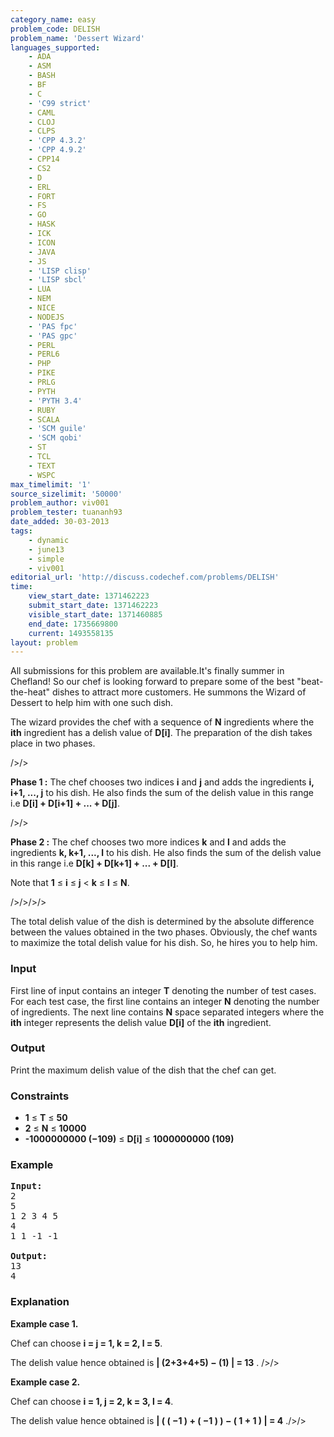 ```yaml
---
category_name: easy
problem_code: DELISH
problem_name: 'Dessert Wizard'
languages_supported:
    - ADA
    - ASM
    - BASH
    - BF
    - C
    - 'C99 strict'
    - CAML
    - CLOJ
    - CLPS
    - 'CPP 4.3.2'
    - 'CPP 4.9.2'
    - CPP14
    - CS2
    - D
    - ERL
    - FORT
    - FS
    - GO
    - HASK
    - ICK
    - ICON
    - JAVA
    - JS
    - 'LISP clisp'
    - 'LISP sbcl'
    - LUA
    - NEM
    - NICE
    - NODEJS
    - 'PAS fpc'
    - 'PAS gpc'
    - PERL
    - PERL6
    - PHP
    - PIKE
    - PRLG
    - PYTH
    - 'PYTH 3.4'
    - RUBY
    - SCALA
    - 'SCM guile'
    - 'SCM qobi'
    - ST
    - TCL
    - TEXT
    - WSPC
max_timelimit: '1'
source_sizelimit: '50000'
problem_author: viv001
problem_tester: tuananh93
date_added: 30-03-2013
tags:
    - dynamic
    - june13
    - simple
    - viv001
editorial_url: 'http://discuss.codechef.com/problems/DELISH'
time:
    view_start_date: 1371462223
    submit_start_date: 1371462223
    visible_start_date: 1371460885
    end_date: 1735669800
    current: 1493558135
layout: problem
---
```

All submissions for this problem are available.It's finally summer in Chefland! So our chef is looking forward to prepare some of the best "beat-the-heat" dishes to attract more customers. He summons the Wizard of Dessert to help him with one such dish.

 The wizard provides the chef with a sequence of **N** ingredients where the **ith** ingredient has a delish value of **D\[i\]**. The preparation of the dish takes place in two phases. 

/>/>

**Phase 1 :** The chef chooses two indices **i** and **j** and adds the ingredients **i, i+1, ..., j** to his dish. He also finds the sum of the delish value in this range i.e **D\[i\] + D\[i+1\] + ... + D\[j\]**. 

 />/>

**Phase 2 :** The chef chooses two more indices **k** and **l** and adds the ingredients **k, k+1, ..., l** to his dish. He also finds the sum of the delish value in this range i.e **D\[k\] + D\[k+1\] + ... + D\[l\]**. 
 

Note that **1** ≤ **i** ≤ **j** < **k** ≤ **l** ≤ **N**. 

/>/>/>/>

The total delish value of the dish is determined by the absolute difference between the values obtained in the two phases. Obviously, the chef wants to maximize the total delish value for his dish. So, he hires you to help him.

### Input

First line of input contains an integer **T** denoting the number of test cases. For each test case, the first line contains an integer **N** denoting the number of ingredients. The next line contains **N** space separated integers where the **ith** integer represents the delish value **D\[i\]** of the **ith** ingredient.

### Output

Print the maximum delish value of the dish that the chef can get.

### Constraints

- **1** ≤ **T** ≤ **50**
- **2** ≤ **N** ≤ **10000**
- **-1000000000 (−109)** ≤ **D\[i\]** ≤ **1000000000 (109)**

### Example

<pre><b>Input:</b>
2
5
1 2 3 4 5
4
1 1 -1 -1

<b>Output:</b>
13
4
</pre>
### Explanation

**Example case 1.**

Chef can choose **i = j = 1, k = 2, l = 5**.

The delish value hence obtained is  **| (2+3+4+5) − (1) | = 13** . />/>

**Example case 2.**

 Chef can choose **i = 1, j = 2, k = 3, l = 4**.

The delish value hence obtained is  **| ( ( −1 ) + ( −1 ) ) − ( 1 + 1 ) | = 4** ./>/>
